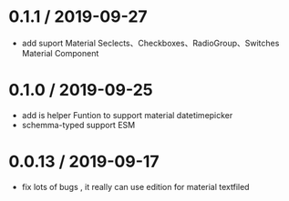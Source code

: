 
0.1.1 / 2019-09-27
==================
  * add suport Material Seclects、Checkboxes、RadioGroup、Switches  Material Component 

0.1.0 / 2019-09-25
==================
  * add is helper Funtion to support material datetimepicker
  * schemma-typed support ESM

0.0.13 / 2019-09-17
==================
  * fix lots of bugs , it really can use edition for material textfiled
